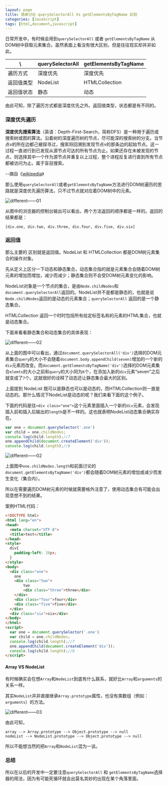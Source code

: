 ```yaml
---
layout: page
title: 简单讨论 querySelectorAll Vs getElementsByTagName 区别
categories: [JavaScript]
tags: [html,document,javascript]
---
```


日常开发中，有时候会用到`querySelectorAll` 或者 `getElementsByTagName` 从DOM树中获取元素集合。虽然表面上看没有很大区别，但是往往现实却并非如此。

| \ | querySelectorAll | getElementsByTagName  |
| --- | --- | --- |
| 遍历方式 | 深度优先 | 深度优先 |
| 返回值类型 | NodeList | HTMLCollection |
| 返回值状态 | 静态 | 动态 |

由此可知，除了遍历方式都是深度优先之外。返回值类型，状态都是有不同的。

### 深度优先遍历

**深度优先搜索算法**（英语：Depth-First-Search，简称DFS）是一种用于遍历或搜索树或图的算法。沿着树的深度遍历树的节点，尽可能深的搜索树的分支。当节点v的所在边都己被探寻过，搜索将回溯到发现节点v的那条边的起始节点。这一过程一直进行到已发现从源节点可达的所有节点为止。如果还存在未被发现的节点，则选择其中一个作为源节点并重复以上过程，整个进程反复进行直到所有节点都被访问为止。属于盲目搜索。

--摘自《[wikipedia](https://zh.wikipedia.org/wiki/%E6%B7%B1%E5%BA%A6%E4%BC%98%E5%85%88%E6%90%9C%E7%B4%A2)》

那么使用`querySelectorAll`或者`getElementsByTagName`方法进行DOM树遍历的思路就是深度优先遍历算法，只不过节点就对应着DOM树中的元素。

![different——01](/images/2018/0101_01.jpg)

从图中的浏览器的控制台输出可以看出，两个方法返回的顺序都是一样的。返回的结果都是：

```
[div.one, div.two, div.three, div.four, div.five, div.six]
```

### 返回值
那么主要的 区别就是返回值。NodeList 和 HTMLCollection 都是DOM树元素集合的操作对象。

先从定义上区分一下动态和静态集合。动态集合指的就是元素集合会随着DOM树元素的增加而增加，减少而减少；静态集合则不会受DOM树元素变化的影响。

NodeList对象是一个节点的集合，是由`Node.childNodes`和`document.querySelectorAll`返回的。NodeList并不是都是静态的，也就是说`Node.childNodes`返回的是动态的元素集合；`querySelectorAll` 返回的是一个静态集合。

HTMLCollection 返回一个时时包括所有给定标签名称的元素的HTML集合，也就是动态集合。

下面来看看静态集合和动态集合的具体表现：

![different——02](/images/2018/0101_04.jpg)

从上面的图中可以看出，通过`document.querySelectorAll('div')`选择的DOM元素集合`query`的大小不会随着`document.body.appendChild(seven)`增加的一个新的`div`元素而改变。而`document.getElementsByTagName('div')`选择的DOM元素集合`elemts`的大小之前和`query`的大小同为`6`个，在添加入新的`div`元素“seven”之后就变成了`7`个。这就很好的诠释了动态还让静态集合最大的区别。

上面提到 NodeList 既可以是静态也可以是动态的，而HTMLCollection则一直是动态的。那什么情况下NodeList是动态的呢？我们来看下面的这个例子。

下面的代码是往`<div class="one">`这个元素里面插入一个新的`div`元素，会发现插入前和插入后输出的`length`是不一样的。这也就表明NodeList动态集合确实存在。

```js
var one = document.querySelector('.one')
var child = one.childNodes;
console.log(child.length);//7
one.appendChild(document.createElement('div'));
console.log(child.length);//8
```

![different——02](/images/2018/0101_02.jpg)

上面图中`one.childNodes.length`和前面讨论的`document.getElementsByTagName('div')`都会随着DOM树元素的增加或减少而发生变化（集合内）。

所以在需要遍历DOM树元素的时候就需要格外注意了，使用动态集合有可能会出现意想不到的结果。


案例HTML代码：

```html
<!DOCTYPE html>
<html lang="en">
<head>
  <meta charset="UTF-8">
  <title>test</title>
</head>
<style>
  div{
    padding-left: 20px;
  }
</style>
<body>
  <div class="one">
    one
    <div class="two">
        two
        <div class="three">three</div>
    </div>
    <div class="four">four</div>
    <div class="five">five</div>
  </div>
  <div class="six">six</div>
</body>
</html>
<script>
  var one = document.querySelector('.one')
  var child = one.childNodes;
  console.log(child.length);//7
  one.appendChild(document.createElement('div'));
  console.log(child.length);//8
</script>
```

#### Array VS NodeList
有时候确实会在想`Array`和`NodeList`到底有什么联系，就好比`Array`和`arguments`的关系一样。

其实`NodeList`并非直接继承`Array.prototype`属性，也没有类数组（例如：`arguments`）的方法。

![different——03](/images/2018/0101_03.jpg)

由此可知，

```
array --> Array.prototype --> Object.prototype --> null
nodeList --> NodeList.prototype --> Object.prototype --> null
```

所以不能想当然的把`Array`和`NodeList`混为一谈。

### 总结
所以在以后的开发中一定要注意`querySelectorAll` 和 `getElementsByTagName`选择器的用法，因为有可能死循环就会出莫名其妙的出现在某个角落里面。